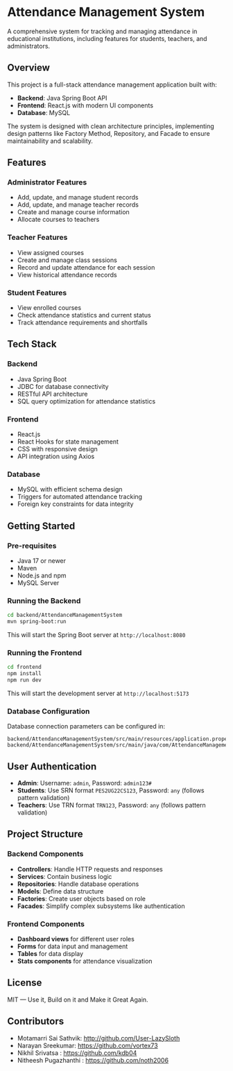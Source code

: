 # Attendance Management System

A comprehensive system for tracking and managing attendance in educational institutions, including features for students, teachers, and administrators.

## Overview

This project is a full-stack attendance management application built with:
- **Backend**: Java Spring Boot API
- **Frontend**: React.js with modern UI components
- **Database**: MySQL

The system is designed with clean architecture principles, implementing design patterns like Factory Method, Repository, and Facade to ensure maintainability and scalability.

## Features

### Administrator Features
- Add, update, and manage student records
- Add, update, and manage teacher records
- Create and manage course information
- Allocate courses to teachers

### Teacher Features
- View assigned courses
- Create and manage class sessions
- Record and update attendance for each session
- View historical attendance records

### Student Features
- View enrolled courses
- Check attendance statistics and current status
- Track attendance requirements and shortfalls

## Tech Stack

### Backend
- Java Spring Boot
- JDBC for database connectivity
- RESTful API architecture
- SQL query optimization for attendance statistics

### Frontend
- React.js
- React Hooks for state management
- CSS with responsive design
- API integration using Axios

### Database
- MySQL with efficient schema design
- Triggers for automated attendance tracking
- Foreign key constraints for data integrity

## Getting Started

### Pre-requisites
- Java 17 or newer
- Maven
- Node.js and npm
- MySQL Server

### Running the Backend
```bash
cd backend/AttendanceManagementSystem
mvn spring-boot:run
```
This will start the Spring Boot server at `http://localhost:8080`

### Running the Frontend
```bash
cd frontend
npm install
npm run dev
```
This will start the development server at `http://localhost:5173`

### Database Configuration
Database connection parameters can be configured in:
```
backend/AttendanceManagementSystem/src/main/resources/application.properties
backend/AttendanceManagementSystem/src/main/java/com/AttendanceManagementSystem/util/DBConnection.java
```

## User Authentication

- **Admin**: Username: `admin`, Password: `admin123#`
- **Students**: Use SRN format `PES2UG22CS123`, Password: `any` (follows pattern validation)
- **Teachers**: Use TRN format `TRN123`, Password: `any` (follows pattern validation)

## Project Structure

### Backend Components
- **Controllers**: Handle HTTP requests and responses
- **Services**: Contain business logic
- **Repositories**: Handle database operations
- **Models**: Define data structure
- **Factories**: Create user objects based on role
- **Facades**: Simplify complex subsystems like authentication

### Frontend Components
- **Dashboard views** for different user roles
- **Forms** for data input and management
- **Tables** for data display
- **Stats components** for attendance visualization

## License 

MIT — Use it, Build on it and Make it Great Again.

## Contributors

- Motamarri Sai Sathvik: http://github.com/User-LazySloth
- Narayan Sreekumar: https://github.com/vortex73
- Nikhil Srivatsa : https://github.com/kdb04
- Nitheesh Pugazhanthi : https://github.com/noth2006

